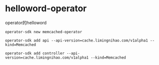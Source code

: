 # helloword-operator
operator的helloword

```
operator-sdk new memcached-operator

operator-sdk add api --api-version=cache.limingnihao.com/v1alpha1 --kind=Memcached

operator-sdk add controller --api-version=cache.limingnihao.com/v1alpha1 --kind=Memcached

```